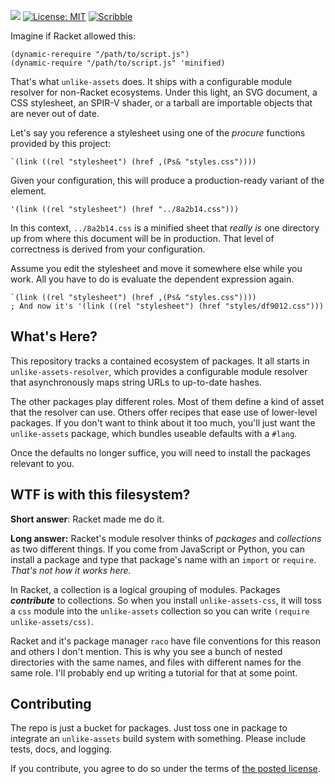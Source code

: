 [![](https://img.shields.io/badge/%E2%99%A5-Support%20Ethical%20Software-red)](https://sagegerard.com/subscribe.html)
[![License: MIT](https://img.shields.io/badge/License-MIT-yellow.svg)](https://opensource.org/licenses/MIT)
[![Scribble](https://img.shields.io/badge/Docs-Scribble-blue.svg)](http://docs.racket-lang.org/unlike-assets/index.html)

Imagine if Racket allowed this:

```
(dynamic-rerequire "/path/to/script.js")
(dynamic-require "/path/to/script.js" 'minified)
```

That's what `unlike-assets` does. It ships with a configurable module
resolver for non-Racket ecosystems. Under this light, an SVG document,
a CSS stylesheet, an SPIR-V shader, or a tarball are importable
objects that are never out of date.

Let's say you reference a stylesheet using one of the _procure_
functions provided by this project:

```
`(link ((rel "stylesheet") (href ,(Ps& "styles.css"))))
```

Given your configuration, this will produce a production-ready
variant of the element.

```
'(link ((rel "stylesheet") (href "../8a2b14.css")))
```

In this context, `../8a2b14.css` is a minified sheet that _really is_
one directory up from where this document will be in production. That
level of correctness is derived from your configuration.

Assume you edit the stylesheet and move it somewhere else while you work.
All you have to do is evaluate the dependent expression again.

```
`(link ((rel "stylesheet") (href ,(Ps& "styles.css"))))
; And now it's '(link ((rel "stylesheet") (href "styles/df9012.css")))
```

## What's Here?
This repository tracks a contained ecosystem of packages. It all starts in
`unlike-assets-resolver`, which provides a configurable module resolver
that asynchronously maps string URLs to up-to-date hashes.

The other packages play different roles. Most of them define a kind of
asset that the resolver can use. Others offer recipes that ease use
of lower-level packages. If you don't want to think about it too much,
you'll just want the `unlike-assets` package, which bundles useable
defaults with a `#lang`.

Once the defaults no longer suffice, you will need to install
the packages relevant to you.

## WTF is with this filesystem?
**Short answer**: Racket made me do it.

**Long answer:** Racket's module resolver thinks of _packages_ and
_collections_ as two different things. If you come from JavaScript or
Python, you can install a package and type that package's name with an
`import` or `require`. _That's not how it works here._

In Racket, a collection is a logical grouping of modules. Packages
**_contribute_** to collections. So when you install
`unlike-assets-css`, it will toss a `css` module into the
`unlike-assets` collection so you can write `(require
unlike-assets/css)`.

Racket and it's package manager `raco` have file conventions for this
reason and others I don't mention. This is why you see a bunch of
nested directories with the same names, and files with different names
for the same role. I'll probably end up writing a tutorial for that at
some point.


## Contributing
The repo is just a bucket for packages. Just toss one in package to
integrate an `unlike-assets` build system with something. Please
include tests, docs, and logging.

If you contribute, you agree to do so under the terms of [the posted
license](./LICENSE.txt).
